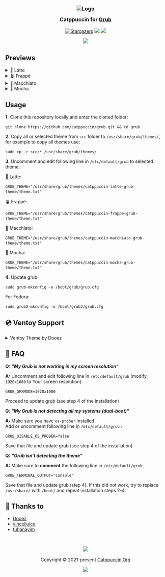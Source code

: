 <h3 align="center">
  <img src="https://raw.githubusercontent.com/catppuccin/catppuccin/main/assets/logos/exports/1544x1544_circle.png" width="100" alt="Logo"/><br/>
  <img src="https://raw.githubusercontent.com/catppuccin/catppuccin/main/assets/misc/transparent.png" height="30" width="0px"/>
  Catppuccin for <a href="https://www.gnu.org/software/grub/">Grub</a>
  <img src="https://raw.githubusercontent.com/catppuccin/catppuccin/main/assets/misc/transparent.png" height="30" width="0px"/>
</h3>
<p align="center">
  <a href="https://github.com/catppuccin/grub/stargazers"><img alt="Stargazers" src="https://img.shields.io/github/stars/catppuccin/grub?colorA=363a4f&colorB=b7bdf8&style=for-the-badge"></a>
  <a href="https://github.com/catppuccin/grub/issues"><img src="https://img.shields.io/github/issues/catppuccin/grub?colorA=363a4f&colorB=f5a97f&style=for-the-badge"></a>
  <a href="https://github.com/catppuccin/grub/contributors"><img src="https://img.shields.io/github/contributors/catppuccin/grub?colorA=363a4f&colorB=a6da95&style=for-the-badge"></a>
</p>

<p align="center">
  <img src="https://raw.githubusercontent.com/catppuccin/grub/main/assets/grub.png"/>
</p>

## Previews

<details>
<summary>🌻 Latte</summary>
  <img src="https://raw.githubusercontent.com/catppuccin/grub/main/assets/grub-latte.png"/>
</details>
<details>
<summary>🪴 Frappé</summary>
  <img src="https://raw.githubusercontent.com/catppuccin/grub/main/assets/grub-frappe.png"/>
</details>
<details>
<summary>🌺 Macchiato</summary>
  <img src="https://raw.githubusercontent.com/catppuccin/grub/main/assets/grub-macchiato.png"/>
</details>
<details>
<summary>🌿 Mocha</summary>
  <img src="https://raw.githubusercontent.com/catppuccin/grub/main/assets/grub-mocha.png"/>
</details>

## Usage

**1.** Clone this repository locally and enter the cloned folder:

```shell
git clone https://github.com/catppuccin/grub.git && cd grub
```

**2.** Copy all or selected theme from `src` folder to
`/usr/share/grub/themes/`, for example to copy all themes use:

```shell
sudo cp -r src/* /usr/share/grub/themes/
```

**3.** Uncomment and edit following line in `/etc/default/grub` to selected
theme:

🌻 Latte:

```shell
GRUB_THEME="/usr/share/grub/themes/catppuccin-latte-grub-theme/theme.txt"
```

🪴 Frappé:

```shell
GRUB_THEME="/usr/share/grub/themes/catppuccin-frappe-grub-theme/theme.txt"
```

🌺 Macchiato:

```shell
GRUB_THEME="/usr/share/grub/themes/catppuccin-macchiato-grub-theme/theme.txt"
```

🌿 Mocha:

```shell
GRUB_THEME="/usr/share/grub/themes/catppuccin-mocha-grub-theme/theme.txt"
```

**4.** Update grub:

```shell
sudo grub-mkconfig -o /boot/grub/grub.cfg
```
For Fedora:
```shell
sudo grub2-mkconfig -o /boot/grub2/grub.cfg
```

## 💿 Ventoy Support
<details>
<summary>Ventoy Theme by Dooez</summary>
<h3 align="center">
  <img src="https://raw.githubusercontent.com/catppuccin/catppuccin/main/assets/logos/exports/1544x1544_circle.png" width="100" alt="Logo"/><br/>
  <img src="https://raw.githubusercontent.com/catppuccin/catppuccin/main/assets/misc/transparent.png" height="30" width="0px"/>
  Catppuccin for <a href="https://www.ventoy.net/en/index.html">Ventoy</a>
  <img src="https://raw.githubusercontent.com/catppuccin/catppuccin/main/assets/misc/transparent.png" height="30" width="0px"/>
</h3>

 <img src="ventoy/assets/preview.png"/>

## Previews

<details>
<summary>🌻 Latte</summary>
  <img src="ventoy/assets/latte-scaled.png"/>
</details>
<details>
<summary>🪴 Frappé</summary>
  <img src="ventoy/assets/frappe-scaled.png"/>
</details>
<details>
<summary>🌺 Macchiato</summary>
  <img src="ventoy/assets/macchiato-scaled.png"/>
</details>
<details>
<summary>🌿 Mocha</summary>
  <img src="ventoy/assets/mocha-scaled.png"/>
</details>

## Usage

**1.** Clone this repository locally and enter the cloned folder:

```shell
git clone https://github.com/catppuccin/grub.git && cd grub/ventoy/
```

**2.** Open chosen flavor folder

**3.** Copy `catpuccin-<flavour>` folder into `ventoy` folder on your ventoy drive. 

**4.** Copy `ventoy.json` into the `ventoy` folder on your drive or merge with an existing file.


## Acknowledgement

Logo font is [Poppins](https://fonts.google.com/specimen/Poppins)

This is based on [Catppuccin for Grub](https://github.com/catppuccin/grub) and [Ventoy Purple Theme](https://github.com/odiegoduarte/ventoy-purple-theme)
</details>


## 🙋 FAQ

**Q:** **_"My Grub is not working in my screen resolution"_**

**A:** Uncomment and edit following line in `/etc/default/grub` (modify
`1920x1080` to Your screen resolution):

```shell
GRUB_GFXMODE=1920x1080
```

Proceed to update grub (see step 4 of the installation)

**Q**: **_"My Grub is not detecting all my systems (dual-boot)"_**

**A:** Make sure you have `os-prober` installed.\
Add or uncomment following line in `/etc/default/grub` :

```shell
GRUB_DISABLE_OS_PROBER=false
```

Save that file and update grub (see step 4 of the installation)

**Q:** **_"Grub isn't detecting the theme"_**

**A:** Make sure to **comment** the following line in `/etc/default/grub`:

```
GRUB_TERMINAL_OUTPUT="console"
```

Save that file and update grub (step 4). If this did not work, try to replace
`/usr/share/` with `/boot/` and repeat installation steps 2-4.

## 💝 Thanks to
- [Dooez](https://github.com/Dooez/ventoy-catppuccin)
- [vinceliuice](https://github.com/vinceliuice/grub2-themes)
- [tuhanayim](https://github.com/tuhanayim)

&nbsp;

<p align="center"><img src="https://raw.githubusercontent.com/catppuccin/catppuccin/main/assets/footers/gray0_ctp_on_line.svg?sanitize=true" /></p>
<p align="center">Copyright &copy; 2021-present <a href="https://github.com/catppuccin" target="_blank">Catppuccin Org</a>
<p align="center"><a href="https://github.com/catppuccin/catppuccin/blob/main/LICENSE"><img src="https://img.shields.io/static/v1.svg?style=for-the-badge&label=License&message=MIT&logoColor=d9e0ee&colorA=363a4f&colorB=b7bdf8"/></a></p>
